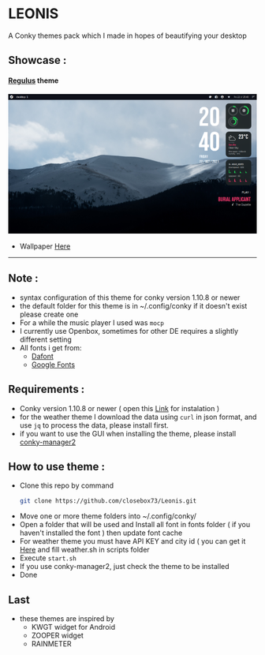 # LEONIS

A Conky themes pack which I made in hopes of beautifying your desktop 

## Showcase :

#### [Regulus](/Regulus) theme

![](/Regulus/preview.png)
- Wallpaper [Here](https://unsplash.com/photos/GAg4h8_mPCs)
----------------------------------------------------------------

## Note :
- syntax configuration of this theme for conky version 1.10.8 or newer
- the default folder for this theme is in ~/.config/conky if it doesn't exist please create one
- For a while the music player I used was `mocp`
- I currently use Openbox, sometimes for other DE requires a slightly different setting
- All fonts i get from:
	 - [Dafont](https://www.dafont.com)
	 - [Google Fonts](https://fonts.google.com) 

## Requirements :
- Conky version 1.10.8 or newer ( open this  [Link](https://github.com/brndnmtthws/conky) for instalation )
- for the weather theme I download the data using `curl` in json format, and use `jq` to process the data, please install first.
- if you want to use the GUI when installing the theme, please install [conky-manager2](https://github.com/zcot/conky-manager2)

## How to use theme :
- Clone this repo by command
  ```bash
  git clone https://github.com/closebox73/Leonis.git
  ```
- Move one or more theme folders into ~/.config/conky/
- Open a folder that will be used and Install all font in fonts folder ( if you haven't installed the font ) then update font cache
- For weather theme you must have API KEY and city id ( you can get it [Here](https://openweathermap.org) and fill weather.sh in scripts folder
- Execute `start.sh`
- If you use conky-manager2, just check the theme to be installed
- Done

## Last
- these themes are inspired by
	- KWGT widget for Android
	- ZOOPER widget
	- RAINMETER 
